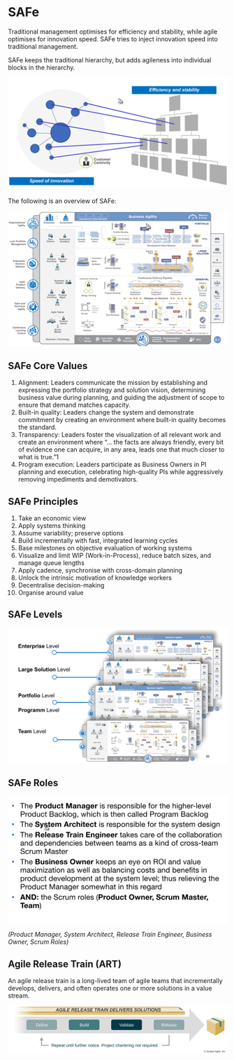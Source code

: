 # SAFe

Traditional management optimises for efficiency and stability, while agile optimises for innovation speed. SAFe tries to inject innovation speed into traditional management.

SAFe keeps the traditional hierarchy, but adds agileness into individual blocks in the hierarchy.

![image-20230406090241961](res/SAFe/image-20230406090241961.png)

The following is an overview of SAFe:

![image-20230406091242467](res/SAFe/image-20230406091242467.png)

## SAFe Core Values

1. Alignment: Leaders communicate the mission by establishing and
expressing the portfolio strategy and solution vision, determining
business value during planning, and guiding the adjustment of scope
to ensure that demand matches capacity.
2. Built-in quality: Leaders change the system and demonstrate
commitment by creating an environment where built-in quality
becomes the standard.
3. Transparency: Leaders foster the visualization of all relevant work
and create an environment where “… the facts are always friendly,
every bit of evidence one can acquire, in any area, leads one that
much closer to what is true.”1
4. Program execution: Leaders participate as Business Owners in PI
planning and execution, celebrating high-quality PIs while
aggressively removing impediments and demotivators.

## SAFe Principles
1. Take an economic view
2. Apply systems thinking
3. Assume variability; preserve options
4. Build incrementally with fast, integrated learning cycles
5. Base milestones on objective evaluation of working systems
6. Visualize and limit WIP (Work-in-Process), reduce batch sizes, and
manage queue lengths
7. Apply cadence, synchronise with cross-domain planning
8. Unlock the intrinsic motivation of knowledge workers
9. Decentralise decision-making
10. Organise around value

## SAFe Levels

![image-20230406091700167](res/SAFe/image-20230406091700167.png)

## SAFe Roles

![image-20230406092207231](res/SAFe/image-20230406092207231.png)

*(Product Manager, System Architect, Release Train Engineer, Business Owner, Scrum Roles)*

## Agile Release Train (ART)

An agile release train is a long-lived team of agile teams  that incrementally develops, delivers, and often operates one or more solutions in a value stream.

![image-20230621123757323](res/SAFe/image-20230621123757323.png)